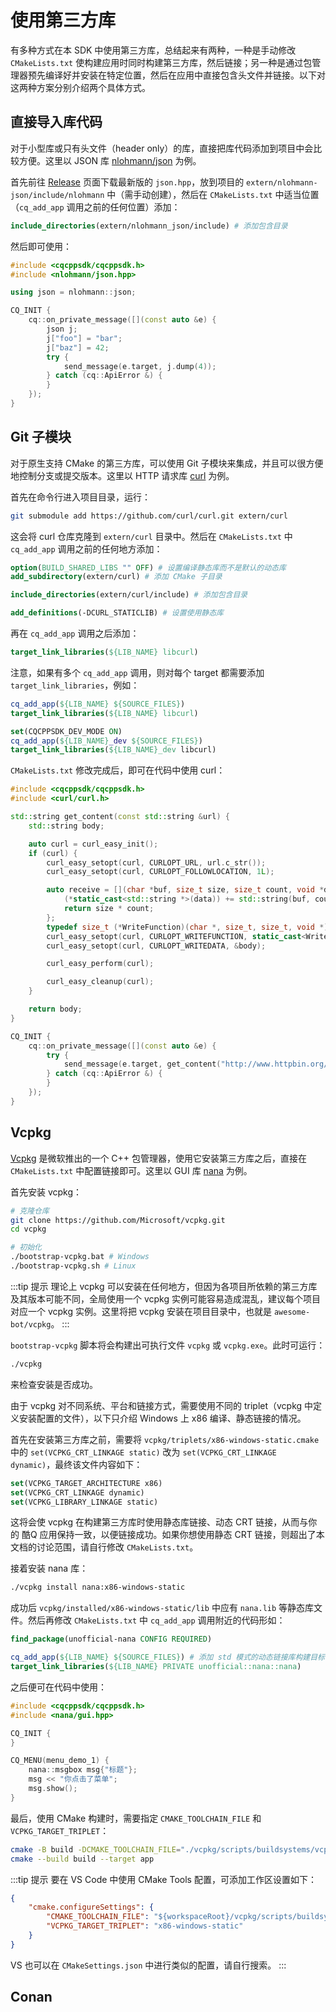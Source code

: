 # 使用第三方库

有多种方式在本 SDK 中使用第三方库，总结起来有两种，一种是手动修改 `CMakeLists.txt` 使构建应用时同时构建第三方库，然后链接；另一种是通过包管理器预先编译好并安装在特定位置，然后在应用中直接包含头文件并链接。以下对这两种方案分别介绍两个具体方式。

## 直接导入库代码

对于小型库或只有头文件（header only）的库，直接把库代码添加到项目中会比较方便。这里以 JSON 库 [nlohmann/json](https://github.com/nlohmann/json) 为例。

首先前往 [Release](https://github.com/nlohmann/json/releases) 页面下载最新版的 `json.hpp`，放到项目的 `extern/nlohmann-json/include/nlohmann` 中（需手动创建），然后在 `CMakeLists.txt` 中适当位置（`cq_add_app` 调用之前的任何位置）添加：

```cmake
include_directories(extern/nlohmann_json/include) # 添加包含目录
```

然后即可使用：

```cpp
#include <cqcppsdk/cqcppsdk.h>
#include <nlohmann/json.hpp>

using json = nlohmann::json;

CQ_INIT {
    cq::on_private_message([](const auto &e) {
        json j;
        j["foo"] = "bar";
        j["baz"] = 42;
        try {
            send_message(e.target, j.dump(4));
        } catch (cq::ApiError &) {
        }
    });
}
```

## Git 子模块

对于原生支持 CMake 的第三方库，可以使用 Git 子模块来集成，并且可以很方便地控制分支或提交版本。这里以 HTTP 请求库 [curl](https://github.com/curl/curl) 为例。

首先在命令行进入项目目录，运行：

```bash
git submodule add https://github.com/curl/curl.git extern/curl
```

这会将 curl 仓库克隆到 `extern/curl` 目录中。然后在 `CMakeLists.txt` 中 `cq_add_app` 调用之前的任何地方添加：

```cmake
option(BUILD_SHARED_LIBS "" OFF) # 设置编译静态库而不是默认的动态库
add_subdirectory(extern/curl) # 添加 CMake 子目录

include_directories(extern/curl/include) # 添加包含目录

add_definitions(-DCURL_STATICLIB) # 设置使用静态库
```

再在 `cq_add_app` 调用之后添加：

```cmake
target_link_libraries(${LIB_NAME} libcurl)
```

注意，如果有多个 `cq_add_app` 调用，则对每个 target 都需要添加 `target_link_libraries`，例如：

```cmake
cq_add_app(${LIB_NAME} ${SOURCE_FILES})
target_link_libraries(${LIB_NAME} libcurl)

set(CQCPPSDK_DEV_MODE ON)
cq_add_app(${LIB_NAME}_dev ${SOURCE_FILES})
target_link_libraries(${LIB_NAME}_dev libcurl)
```

`CMakeLists.txt` 修改完成后，即可在代码中使用 curl：

```cpp
#include <cqcppsdk/cqcppsdk.h>
#include <curl/curl.h>

std::string get_content(const std::string &url) {
    std::string body;

    auto curl = curl_easy_init();
    if (curl) {
        curl_easy_setopt(curl, CURLOPT_URL, url.c_str());
        curl_easy_setopt(curl, CURLOPT_FOLLOWLOCATION, 1L);

        auto receive = [](char *buf, size_t size, size_t count, void *data) {
            (*static_cast<std::string *>(data)) += std::string(buf, count);
            return size * count;
        };
        typedef size_t (*WriteFunction)(char *, size_t, size_t, void *);
        curl_easy_setopt(curl, CURLOPT_WRITEFUNCTION, static_cast<WriteFunction>(receive));
        curl_easy_setopt(curl, CURLOPT_WRITEDATA, &body);

        curl_easy_perform(curl);

        curl_easy_cleanup(curl);
    }

    return body;
}

CQ_INIT {
    cq::on_private_message([](const auto &e) {
        try {
            send_message(e.target, get_content("http://www.httpbin.org/get"));
        } catch (cq::ApiError &) {
        }
    });
}
```

## Vcpkg

[Vcpkg](https://github.com/microsoft/vcpkg) 是微软推出的一个 C++ 包管理器，使用它安装第三方库之后，直接在 `CMakeLists.txt` 中配置链接即可。这里以 GUI 库 [nana](https://github.com/cnjinhao/nana) 为例。

首先安装 vcpkg：

```bash
# 克隆仓库
git clone https://github.com/Microsoft/vcpkg.git
cd vcpkg

# 初始化
./bootstrap-vcpkg.bat # Windows
./bootstrap-vcpkg.sh # Linux
```

:::tip 提示
理论上 vcpkg 可以安装在任何地方，但因为各项目所依赖的第三方库及其版本可能不同，全局使用一个 vcpkg 实例可能容易造成混乱，建议每个项目对应一个 vcpkg 实例。这里将把 vcpkg 安装在项目目录中，也就是 `awesome-bot/vcpkg`。
:::

`bootstrap-vcpkg` 脚本将会构建出可执行文件 `vcpkg` 或 `vcpkg.exe`。此时可运行：

```bash
./vcpkg
```

来检查安装是否成功。

由于 vcpkg 对不同系统、平台和链接方式，需要使用不同的 triplet（vcpkg 中定义安装配置的文件），以下只介绍 Windows 上 x86 编译、静态链接的情况。

首先在安装第三方库之前，需要将 `vcpkg/triplets/x86-windows-static.cmake` 中的 `set(VCPKG_CRT_LINKAGE static)` 改为 `set(VCPKG_CRT_LINKAGE dynamic)`，最终该文件内容如下：

```cmake
set(VCPKG_TARGET_ARCHITECTURE x86)
set(VCPKG_CRT_LINKAGE dynamic)
set(VCPKG_LIBRARY_LINKAGE static)
```

这将会使 vcpkg 在构建第三方库时使用静态库链接、动态 CRT 链接，从而与你的 酷Q 应用保持一致，以便链接成功。如果你想使用静态 CRT 链接，则超出了本文档的讨论范围，请自行修改 `CMakeLists.txt`。

接着安装 nana 库：

```bash
./vcpkg install nana:x86-windows-static
```

成功后 `vcpkg/installed/x86-windows-static/lib` 中应有 `nana.lib` 等静态库文件。然后再修改 `CMakeLists.txt` 中 `cq_add_app` 调用附近的代码形如：

```cmake
find_package(unofficial-nana CONFIG REQUIRED)

cq_add_app(${LIB_NAME} ${SOURCE_FILES}) # 添加 std 模式的动态链接库构建目标
target_link_libraries(${LIB_NAME} PRIVATE unofficial::nana::nana)
```

之后便可在代码中使用：

```cpp
#include <cqcppsdk/cqcppsdk.h>
#include <nana/gui.hpp>

CQ_INIT {
}

CQ_MENU(menu_demo_1) {
    nana::msgbox msg{"标题"};
    msg << "你点击了菜单";
    msg.show();
}
```

最后，使用 CMake 构建时，需要指定 `CMAKE_TOOLCHAIN_FILE` 和 `VCPKG_TARGET_TRIPLET`：

```bash
cmake -B build -DCMAKE_TOOLCHAIN_FILE="./vcpkg/scripts/buildsystems/vcpkg.cmake" -DVCPKG_TARGET_TRIPLET="x86-windows-static" -A Win32
cmake --build build --target app
```

:::tip 提示
要在 VS Code 中使用 CMake Tools 配置，可添加工作区设置如下：

```json
{
    "cmake.configureSettings": {
        "CMAKE_TOOLCHAIN_FILE": "${workspaceRoot}/vcpkg/scripts/buildsystems/vcpkg.cmake",
        "VCPKG_TARGET_TRIPLET": "x86-windows-static"
    }
}
```

VS 也可以在 `CMakeSettings.json` 中进行类似的配置，请自行搜索。
:::

## Conan
